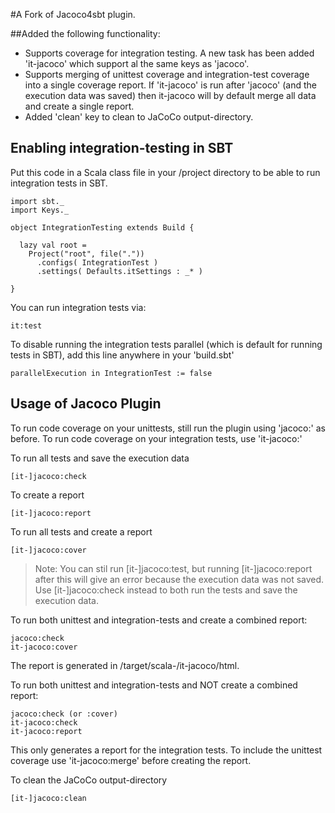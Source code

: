 #A Fork of Jacoco4sbt plugin.

##Added the following functionality:
+ Supports coverage for integration testing. A new task has been added 'it-jacoco' which support al the same keys as 'jacoco'.
+ Supports merging of unittest coverage and integration-test coverage into a single coverage report. If 'it-jacoco' is run after 'jacoco' (and the execution data was saved) then it-jacoco will by default merge all data and create a single report.
+ Added 'clean' key to clean to JaCoCo output-directory.

## Enabling integration-testing in SBT

Put this code in a Scala class file in your <project>/project directory to be able to run integration tests in SBT.

    import sbt._
    import Keys._

    object IntegrationTesting extends Build {

      lazy val root =
        Project("root", file("."))
          .configs( IntegrationTest )
          .settings( Defaults.itSettings : _* )

    }

You can run integration tests via:

    it:test

To disable running the integration tests parallel (which is default for running tests in SBT), add this line anywhere in your 'build.sbt'

    parallelExecution in IntegrationTest := false


## Usage of Jacoco Plugin

To run code coverage on your unittests, still run the plugin using 'jacoco:<key>' as before.
To run code coverage on your integration tests, use 'it-jacoco:<key>'

To run all tests and save the execution data

    [it-]jacoco:check

To create a report

    [it-]jacoco:report

To run all tests and create a report

    [it-]jacoco:cover

>Note: You can stil run [it-]jacoco:test, but running [it-]jacoco:report after this will give an error because the execution data was not saved. Use [it-]jacoco:check instead to both run the tests and save the execution data.

To run both unittest and integration-tests and create a combined report:

    jacoco:check
    it-jacoco:cover
The report is generated in <project>/target/scala-<version>/it-jacoco/html.

To run both unittest and integration-tests and NOT create a combined report:

    jacoco:check (or :cover)
    it-jacoco:check
    it-jacoco:report
This only generates a report for the integration tests.
To include the unittest coverage use 'it-jacoco:merge' before creating the report.

To clean the JaCoCo output-directory

    [it-]jacoco:clean


